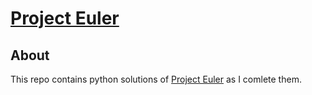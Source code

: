 # [Project Euler](https://projecteuler.net/)
## About
This repo contains python solutions of [Project Euler](https://projecteuler.net/) as I comlete them.
